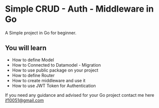 # Simple CRUD - Auth - Middleware in Go

A Simple project in Go for beginner.

## You will learn

- How to define Model
- How to Connected to Datamodel - Migration
- How to use public package on your project
- How to define Router
- How to create middleware and use it
- How to use JWT Token for Authentication

If you need any guidance and advised for your Go project contact me here [if10051@gmail.com](mailto:if10051@gmail.com)